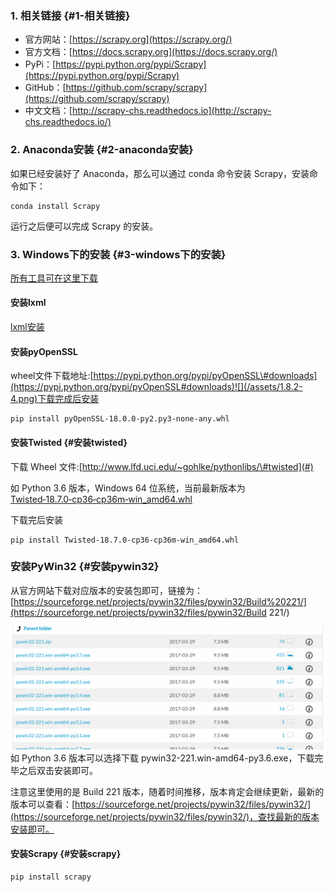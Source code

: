 ### 1. 相关链接 {#1-相关链接}

* 官方网站：[https://scrapy.org](https://scrapy.org/)
* 官方文档：[https://docs.scrapy.org](https://docs.scrapy.org/)
* PyPi：[https://pypi.python.org/pypi/Scrapy](https://pypi.python.org/pypi/Scrapy)
* GitHub：[https://github.com/scrapy/scrapy](https://github.com/scrapy/scrapy)
* 中文文档：[http://scrapy-chs.readthedocs.io](http://scrapy-chs.readthedocs.io/)

### 2. Anaconda安装 {#2-anaconda安装}

如果已经安装好了 Anaconda，那么可以通过 conda 命令安装 Scrapy，安装命令如下：

```
conda install Scrapy
```

运行之后便可以完成 Scrapy 的安装。

### 3. Windows下的安装 {#3-windows下的安装}

[所有工具可在这里下载](https://pan.baidu.com/s/1ZUb8WhkajsWkUlfDpRiBYg)

#### 安装lxml

[lxml安装](/1.kaifahuanjing/1.3/131-lxmlde-an-zhuang.md)

#### 安装pyOpenSSL

wheel文件下载地址:[https://pypi.python.org/pypi/pyOpenSSL\#downloads](https://pypi.python.org/pypi/pyOpenSSL#downloads)![](/assets/1.8.2-4.png)下载完成后安装

```
pip install pyOpenSSL-18.0.0-py2.py3-none-any.whl
```

#### 安装Twisted {#安装twisted}

下载 Wheel 文件:[http://www.lfd.uci.edu/~gohlke/pythonlibs/\#twisted](#)

如 Python 3.6 版本，Windows 64 位系统，当前最新版本为 [Twisted‑18.7.0‑cp36‑cp36m‑win\_amd64.whl](javascript:;)

下载完后安装

```
pip install Twisted‑18.7.0‑cp36‑cp36m‑win_amd64.whl
```

### 安装PyWin32 {#安装pywin32}

从官方网站下载对应版本的安装包即可，链接为：[https://sourceforge.net/projects/pywin32/files/pywin32/Build%20221/](https://sourceforge.net/projects/pywin32/files/pywin32/Build 221/)

![](/assets/1.8.2-5.png)如 Python 3.6 版本可以选择下载 pywin32-221.win-amd64-py3.6.exe，下载完毕之后双击安装即可。

注意这里使用的是 Build 221 版本，随着时间推移，版本肯定会继续更新，最新的版本可以查看：[https://sourceforge.net/projects/pywin32/files/pywin32/](https://sourceforge.net/projects/pywin32/files/pywin32/)，查找最新的版本安装即可。

#### 安装Scrapy {#安装scrapy}

```
pip install scrapy
```



